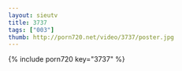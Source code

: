 ```yaml
--- 
layout: sieutv
title: 3737
tags: ["003"]
thumb: http://porn720.net/video/3737/poster.jpg
---
```

{% include porn720 key="3737" %} 
